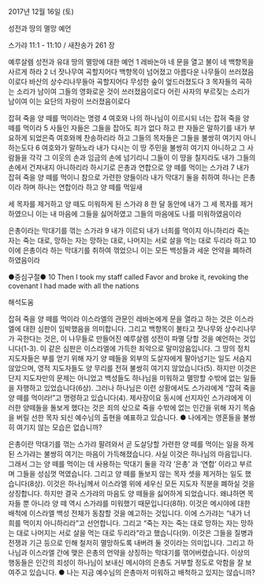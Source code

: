 2017년 12월 16일 (토)

성전과 땅의 멸망 예언



스가랴 11:1 - 11:10 / 새찬송가 261 장


예루살렘 성전과 유대 땅의 멸망에 대한 예언
1 레바논아 네 문을 열고 불이 네 백향목을 사르게 하라 2 너 잣나무여 곡할지어다 백향목이 넘어졌고 아름다운 나무들이 쓰러졌음이로다 바산의 상수리나무들아 곡할지어다 무성한 숲이 엎드러졌도다 3 목자들의 곡하는 소리가 남이여 그들의 영화로운 것이 쓰러졌음이로다 어린 사자의 부르짖는 소리가 남이여 이는 요단의 자랑이 쓰러졌음이로다

잡혀 죽을 양 떼를 먹이라는 명령
4 여호와 나의 하나님이 이르시되 너는 잡혀 죽을 양 떼를 먹이라 5 사들인 자들은 그들을 잡아도 죄가 없다 하고 판 자들은 말하기를 내가 부요하게 되었은즉 여호와께 찬송하리라 하고 그들의 목자들은 그들을 불쌍히 여기지 아니하는도다 6 여호와가 말하노라 내가 다시는 이 땅 주민을 불쌍히 여기지 아니하고 그 사람들을 각각 그 이웃의 손과 임금의 손에 넘기리니 그들이 이 땅을 칠지라도 내가 그들의 손에서 건져내지 아니하리라 하시기로 은총과 연합으로 양 떼를 먹이는 스가랴 7 내가 잡혀 죽을 양 떼를 먹이니 참으로 가련한 양들이라 내가 막대기 둘을 취하여 하나는 은총이라 하며 하나는 연합이라 하고 양 떼를 먹일새

세 목자를 제거하고 양 떼도 미워하게 된 스가랴
8 한 달 동안에 내가 그 세 목자를 제거하였으니 이는 내 마음에 그들을 싫어하였고 그들의 마음에도 나를 미워하였음이라

은총이라는 막대기를 꺾는 스가랴
9 내가 이르되 내가 너희를 먹이지 아니하리라 죽는 자는 죽는 대로, 망하는 자는 망하는 대로, 나머지는 서로 살을 먹는 대로 두리라 하고 10 이에 은총이라 하는 막대기를 취하여 꺾었으니 이는 모든 백성들과 세운 언약을 폐하려 하였음이라

●중심구절● 10 Then I took my staff called Favor and broke it, revoking the covenant I had made with all the nations

해석도움





잡혀 죽을 양 떼를 먹이라
이스라엘의 관문인 레바논에게 문을 열라고 하는 것은 이스라엘에 대한 심판이 임박했음을 의미합니다. 그리고 백향목이 불타고 잣나무와 상수리나무가 곡한다는 것은, 이 나무들로 만들어진 예루살렘 성전이 파멸 당할 것을 예언하는 것입니다(1-3). 이 같은 심판은 이스라엘에 가득한 죄악으로 말미암음입니다. 그 땅의 정치 지도자들은 부를 얻기 위해 자기 양 떼들을 외부의 도살자에게 팔아넘기는 일도 서슴지 않았으며, 영적 지도자들도 양 무리를 전혀 불쌍히 여기지 않았습니다(5). 하지만 이것은 단지 지도자만의 문제는 아니었고 백성들도 하나님을 미워하고 멸망할 수밖에 없는 일들을 자행하고 있었습니다(6상). 그러나 하나님은 이런 상황에서도 스가랴에게 “잡혀 죽을 양 떼를 먹이라!”고 명령하고 있습니다(4). 제사장이요 동시에 선지자인 스가랴에게 이러한 양떼들을 돌보게 했다는 것은 죄의 삯으로 죽을 수밖에 없는 인간을 위해 자기 목숨을 버릴 선한 목자 되신 예수님의 출현을 예표하고 있습니다.
● 나에게는 영혼들을 불쌍히 여기지 않는 모습은 없습니까?

은총이란 막대기를 꺾는 스가랴
팔려와서 곧 도살당할 가련한 양 떼를 먹이는 일을 하게 된 스가랴는 불쌍히 여기는 마음이 가득해졌습니다. 사실 이것은 하나님의 마음입니다. 그래서 그는 양 떼를 먹이는 데 사용하는 막대기 둘을 각각 ‘은총’ 과 ‘연합’ 이라고 부르며 그들을 성심껏 먹였습니다. 그리고 양 떼를 돌보지 않는 목자 셋을 제거하는 일도 했습니다(8상). 이것은 하나님께서 이스라엘 위에 세우신 모든 지도자 직분을 폐하실 것을 상징합니다. 하지만 결국 스가랴의 마음도 양 떼들을 싫어하게 되었습니다. 왜냐하면 목자들 뿐 아니라 양 떼 역시 스가랴를 미워했기 때문입니다(8하). 이것은 메시야에 대한 배척에 이스라엘 백성 전체가 동참할 것을 예고하는 것입니다. 이에 스가랴는 “내가 너희를 먹이지 아니하리라”고 선언합니다. 그리고 “죽는 자는 죽는 대로 망하는 자는 망하는 대로 나머지는 서로 살을 먹는 대로 두리라”라고 했습니다(9). 이것은 그들을 질병과 전쟁과 기근 등으로 인해 철저히 멸망하도록 내버려 둘 것이라는 의미입니다. 그리고 하나님과 이스라엘 간에 맺은 은총의 언약을 상징하는 막대기를 꺾어버렸습니다. 이상의 행동들은 인간의 죄성이 하나님이 보내신 메시야의 은총도 거부할 정도로 악함을 잘 보여주고 있습니다.
● 나는 지금 예수님의 은총마저 미워하고 배척하고 있지는 않습니까?